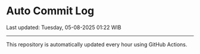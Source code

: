 # Auto Commit Log

Last updated: Tuesday, 05-08-2025 01:22 WIB

---

This repository is automatically updated every hour using GitHub Actions.

